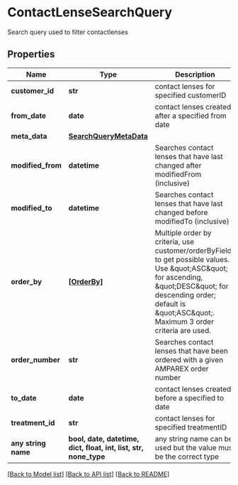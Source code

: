 # ContactLenseSearchQuery

Search query used to filter contactlenses

## Properties
Name | Type | Description | Notes
------------ | ------------- | ------------- | -------------
**customer_id** | **str** | contact lenses for specified customerID | [optional] 
**from_date** | **date** | contact lenses created after a specified from date | [optional] 
**meta_data** | [**SearchQueryMetaData**](SearchQueryMetaData.md) |  | [optional] 
**modified_from** | **datetime** | Searches contact lenses that have last changed after modifiedFrom (inclusive) | [optional] 
**modified_to** | **datetime** | Searches contact lenses that have last changed before modifiedTo (inclusive) | [optional] 
**order_by** | [**[OrderBy]**](OrderBy.md) | Multiple order by criteria, use customer/orderByFields to get possible values. Use \&quot;ASC\&quot; for ascending, \&quot;DESC\&quot; for descending order; default is \&quot;ASC\&quot;. Maximum 3 order criteria are used. | [optional] 
**order_number** | **str** | Searches contact lenses that have been ordered with a given AMPAREX order number | [optional] 
**to_date** | **date** | contact lenses created before a specified to date | [optional] 
**treatment_id** | **str** | contact lenses for specified treatmentID | [optional] 
**any string name** | **bool, date, datetime, dict, float, int, list, str, none_type** | any string name can be used but the value must be the correct type | [optional]

[[Back to Model list]](../README.md#documentation-for-models) [[Back to API list]](../README.md#documentation-for-api-endpoints) [[Back to README]](../README.md)


